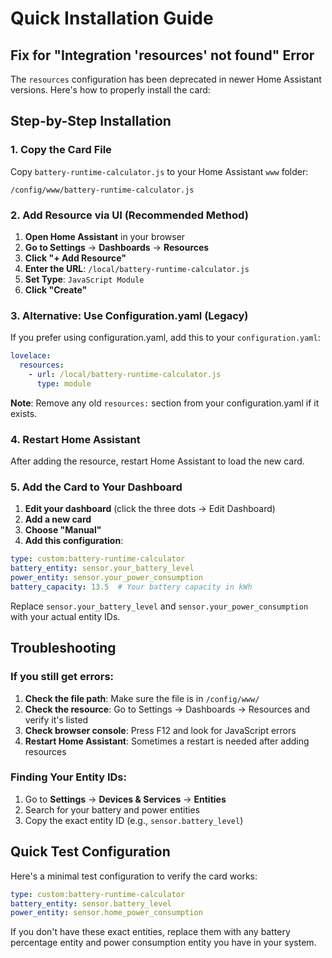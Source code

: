 # Quick Installation Guide

## Fix for "Integration 'resources' not found" Error

The `resources` configuration has been deprecated in newer Home Assistant versions. Here's how to properly install the card:

## Step-by-Step Installation

### 1. Copy the Card File
Copy `battery-runtime-calculator.js` to your Home Assistant `www` folder:
```
/config/www/battery-runtime-calculator.js
```

### 2. Add Resource via UI (Recommended Method)

1. **Open Home Assistant** in your browser
2. **Go to Settings** → **Dashboards** → **Resources**
3. **Click "+ Add Resource"**
4. **Enter the URL**: `/local/battery-runtime-calculator.js`
5. **Set Type**: `JavaScript Module`
6. **Click "Create"**

### 3. Alternative: Use Configuration.yaml (Legacy)

If you prefer using configuration.yaml, add this to your `configuration.yaml`:

```yaml
lovelace:
  resources:
    - url: /local/battery-runtime-calculator.js
      type: module
```

**Note**: Remove any old `resources:` section from your configuration.yaml if it exists.

### 4. Restart Home Assistant

After adding the resource, restart Home Assistant to load the new card.

### 5. Add the Card to Your Dashboard

1. **Edit your dashboard** (click the three dots → Edit Dashboard)
2. **Add a new card**
3. **Choose "Manual"**
4. **Add this configuration**:

```yaml
type: custom:battery-runtime-calculator
battery_entity: sensor.your_battery_level
power_entity: sensor.your_power_consumption
battery_capacity: 13.5  # Your battery capacity in kWh
```

Replace `sensor.your_battery_level` and `sensor.your_power_consumption` with your actual entity IDs.

## Troubleshooting

### If you still get errors:

1. **Check the file path**: Make sure the file is in `/config/www/`
2. **Check the resource**: Go to Settings → Dashboards → Resources and verify it's listed
3. **Check browser console**: Press F12 and look for JavaScript errors
4. **Restart Home Assistant**: Sometimes a restart is needed after adding resources

### Finding Your Entity IDs:

1. Go to **Settings** → **Devices & Services** → **Entities**
2. Search for your battery and power entities
3. Copy the exact entity ID (e.g., `sensor.battery_level`)

## Quick Test Configuration

Here's a minimal test configuration to verify the card works:

```yaml
type: custom:battery-runtime-calculator
battery_entity: sensor.battery_level
power_entity: sensor.home_power_consumption
```

If you don't have these exact entities, replace them with any battery percentage entity and power consumption entity you have in your system.

